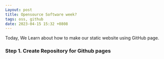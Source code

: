 ```yaml
---
Layout: post
title: Opensource Software week?
tags: oss, github
date: 2023-04-15 15:32 +0808
---
```


Today, We Learn about how to make our static website using GitHub page.
### Step 1. Create Repository for Github pages
